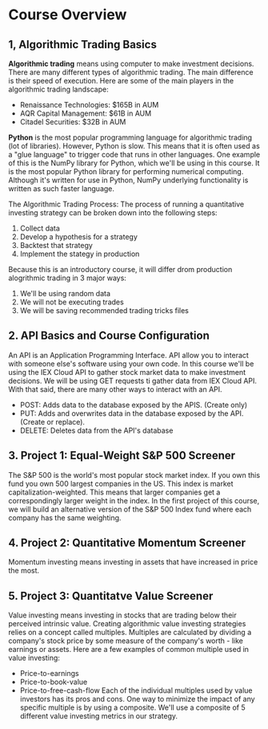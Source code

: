 # Course Overview

## 1, Algorithmic Trading Basics
**Algorithmic trading** means using computer to make investment decisions. There are many different types of algorithmic trading. The main difference is their speed of execution. Here are some of the main players in the algorithmic trading landscape:
* Renaissance Technologies: $165B in AUM
* AQR Capital Management: $61B in AUM
* Citadel Securities: $32B in AUM

**Python** is the most popular programming language for algorithmic trading (lot of libraries). However, Python is slow. This means that it is often used as a "glue language" to trigger code that runs in other languages. One example of this is the NumPy library for Python, which we'll be using in this course. It is the most popular Python library for performing numerical computing. Although it's written for use in Python, NumPy underlying functionality is written as such faster language.

The Algorithmic Trading Process:
The process of running a quantitative investing strategy can be broken down into the following steps:
1. Collect data
2. Develop a hypothesis for a strategy
3. Backtest that strategy
4. Implement the stategy in production

Because this is an introductory course, it will differ drom production alogrithmic trading in 3 major ways: 
1. We'll be using random data
2. We will not be executing trades
3. We will be saving recommended trading tricks files

## 2. API Basics and Course Configuration
An API is an Application Programming Interface. API allow you to interact with someone else's software using your own code. In this course we'll be using the IEX Cloud API to gather stock market data to make investment decisions. We will be using GET requests ti gather data from IEX Cloud API. With that said, there are many other ways to interact with an API. 

* POST: Adds data to the database exposed by the APIS. (Create only)
* PUT: Adds and overwrites data in the database exposed by the API. (Create or replace).
* DELETE: Deletes data from the API's database

## 3. Project 1: Equal-Weight S&P 500 Screener
The S&P 500 is the world's most popular stock market index. If you own this fund you own 500 largest companies in the US. This index is market capitalization-weighted. This means that larger companies get a correspondingly larger weight in the index. In the first project of this course, we will build an alternative version of the S&P 500 Index fund where each company has the same weighting. 

## 4. Project 2: Quantitative Momentum Screener
Momentum investing means investing in assets that have increased in price the most.

## 5. Project 3: Quantitatve Value Screener
Value investing means investing in stocks that are trading below their perceived intrinsic value. Creating algorithmic value investing strategies relies on a concept called multiples. Multiples are calculated by dividing a company's stock price by some measure of the company's worth - like earnings or assets. Here are a few examples of common multiple used in value investing:
* Price-to-earnings
* Price-to-book-value
* Price-to-free-cash-flow
Each of the individual multiples used by value investors has its pros and cons. One way to minimize the impact of any specific multiple is by using a composite. We'll use a composite of 5 different value investing metrics in our strategy.



